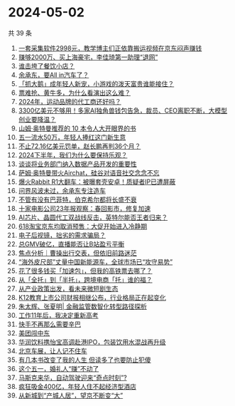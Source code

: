 # 2024-05-02

共 39 条

<!-- BEGIN 36KR -->
<!-- 最后更新时间 2024-05-02 13:01:24 +0800 -->
1. [一套采集软件2998元，教学博主们正依靠搬运视频在京东闷声赚钱](https://36kr.com/p/2755877033300612)
1. [赚够2000万、买上海豪宅，李佳琦第一助理“退网”](https://36kr.com/p/2755857337400321)
1. [谁击垮了餐饮小店？](https://36kr.com/p/2753106356091657)
1. [余承东，要All in汽车了？](https://36kr.com/p/2757069967735817)
1. [「抓大鹅」成年轻人新宠，小游戏的泼天富贵谁能接住？](https://36kr.com/p/2756756011777026)
1. [票难抢、黄牛多，为什么看演出这么难？](https://36kr.com/p/2756758126050310)
1. [2024年，运动品牌的代工商还好吗？](https://36kr.com/p/2755812831542020)
1. [3300亿美元不够用！多家AI独角兽钱包告急，裁员、CEO离职不断，大模型创业要降温？](https://36kr.com/p/2757006831077127)
1. [山姆·奥特曼推荐的 10 本令人大开眼界的书](https://36kr.com/p/2581417411307137)
1. [五一流水50万，年轻人捧红这门新生意](https://36kr.com/p/2757376240417540)
1. [不止72.16亿美元罚单，赵长鹏再判36个月？](https://36kr.com/p/2755858804849416)
1. [2024下半年，我们为什么要保持乐观？](https://36kr.com/p/2757414311083013)
1. [谈谈将业务部门纳入数据产品开发的重要性](https://36kr.com/p/2756872523185161)
1. [萨姆·奥特曼带火Airchat，硅谷对语音社交念念不忘](https://36kr.com/p/2757184388135944)
1. [爆火Rabbit R1大翻车：被曝套壳安卓！质疑者IP已遭屏蔽](https://36kr.com/p/2756898273721351)
1. [问界风波未过，余承东专注造车](https://36kr.com/p/2756901379652609)
1. [不管有没有巴菲特，伯克希尔都将长盛不衰](https://36kr.com/p/2756849564203780)
1. [十家电影公司23年报观察：春回影市，修复加速](https://36kr.com/p/2757496604818438)
1. [AI芯片、晶圆代工双战线反击，英特尔能否王者归来？](https://36kr.com/p/2756996999055105)
1. [618淘宝京东均取消预售：大促开始进入冷静期](https://36kr.com/p/2755795372997636)
1. [电子后视镜，拙劣的需求骗局？](https://36kr.com/p/2755788625416837)
1. [总GMV破亿，直播能否让B站盈亏平衡](https://36kr.com/p/2755824507009794)
1. [焦点分析｜曹操出行交表，但依旧前路迷茫](https://36kr.com/p/2755458802187013)
1. [“海外皮尺部”丈量中国新能源车，全球市场已“攻守易势”](https://36kr.com/p/2755964444643971)
1. [花了很多钱买「加速包」，但我的高铁票去哪了？](https://36kr.com/p/2755913415539458)
1. [从「全托」到「半托」，跨境电商「托」谁的福？](https://36kr.com/p/2756042208393991)
1. [从产业政策出发，看未来微短剧生态](https://36kr.com/p/2756004772051716)
1. [K12教育上市公司财报相继公布，行业格局正在起变化](https://36kr.com/p/2756118590601988)
1. [朱太辉、张夏明| 金融监管数智化转型路径探析](https://36kr.com/p/2756658098781188)
1. [工作11年后，我决定重新高考](https://36kr.com/p/2754269911710470)
1. [快手不再那么需要辛巴](https://36kr.com/p/2755912534686468)
1. [美团闯中东](https://36kr.com/p/2755847586610179)
1. [华润饮料携怡宝高调赴港IPO，包装饮用水混战再升级](https://36kr.com/p/2756058337019656)
1. [北京车展，让人记不住车](https://36kr.com/p/2756065987725063)
1. [有几本书改变了我的人生 但读多了也要防止犯傻](https://36kr.com/p/2681685828206729)
1. [这个五一，婚礼人“赚”不动了](https://36kr.com/p/2756630624893953)
1. [马斯克来华，自动驾驶迎来“奇点时刻”?](https://36kr.com/p/2756071160969987)
1. [疯狂吸金400亿，年轻人住不起经济型酒店](https://36kr.com/p/2756617057090563)
1. [从新城到“产城人居”，望京不断变“大”](https://36kr.com/p/2755778827778817)
<!-- END 36KR -->